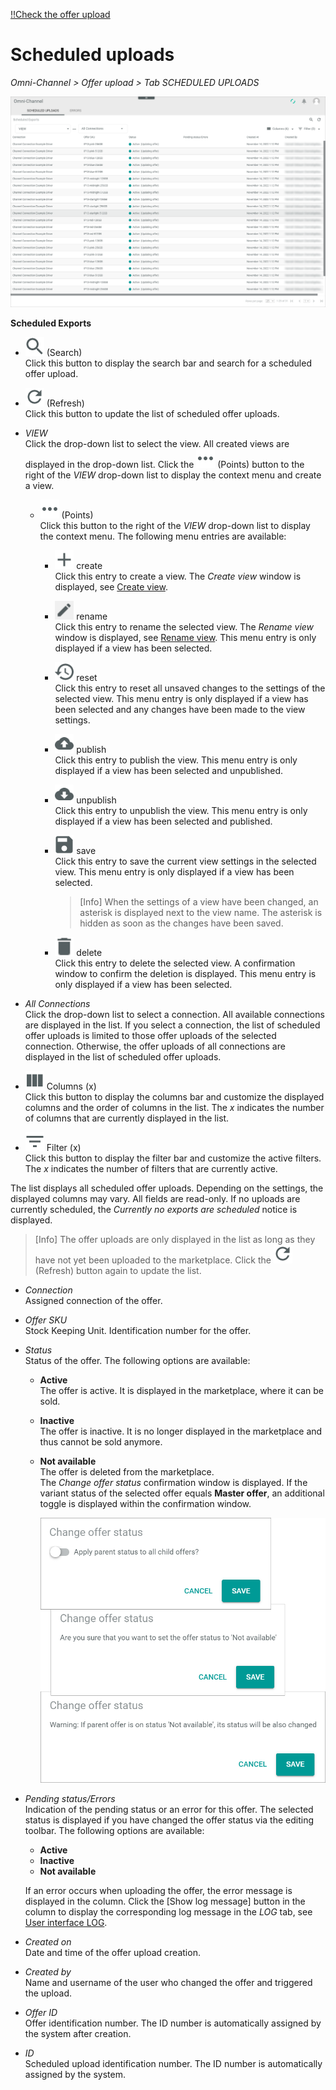 [!!Check the offer upload](../Operation/03_CheckOfferUpload.md#check-the-scheduled-offer-uploads)

# Scheduled uploads

*Omni-Channel > Offer upload > Tab SCHEDULED UPLOADS*

![Scheduled uploads](../../Assets/Screenshots/Channels/OfferUpload/ScheduledUploads/ScheduledUploads.png "[Scheduled uploads]")

**Scheduled Exports**

- ![Search](../../Assets/Icons/Search.png "[Search]") (Search)   
    Click this button to display the search bar and search for a scheduled offer upload.

- ![Refresh](../../Assets/Icons/Refresh01.png "[Refresh]") (Refresh)   
    Click this button to update the list of scheduled offer uploads.

- *VIEW*   
    Click the drop-down list to select the view. All created views are displayed in the drop-down list. Click the ![Points](../../Assets/Icons/Points01.png "[Points]") (Points) button to the right of the *VIEW* drop-down list to display the context menu and create a view.   

    - ![Points](../../Assets/Icons/Points01.png "[Points]") (Points)      
        Click this button to the right of the *VIEW* drop-down list to display the context menu. The following menu entries are available:

        - ![Create](../../Assets/Icons/Plus06.png "[Create]") create  
            Click this entry to create a view. The *Create view* window is displayed, see [Create view](#create-view).

        - ![Rename](../../Assets/Icons/Edit02.png "[Rename]") rename  
            Click this entry to rename the selected view. The *Rename view* window is displayed, see [Rename view](#rename-view). This menu entry is only displayed if a view has been selected.

        - ![Reset](../../Assets/Icons/Reset.png "[Reset]") reset  
            Click this entry to reset all unsaved changes to the settings of the selected view. This menu entry is only displayed if a view has been selected and any changes have been made to the view settings.

        - ![Publish](../../Assets/Icons/Publish.png "[Publish]") publish  
            Click this entry to publish the view. This menu entry is only displayed if a view has been selected and unpublished.

        - ![Unpublish](../../Assets/Icons/Unpublish.png "[Unpublish]") unpublish  
            Click this entry to unpublish the view. This menu entry is only displayed if a view has been selected and published.

        - ![Save](../../Assets/Icons/Save.png "[Save]") save  
            Click this entry to save the current view settings in the selected view. This menu entry is only displayed if a view has been selected.

            > [Info] When the settings of a view have been changed, an asterisk is displayed next to the view name. The asterisk is hidden as soon as the changes have been saved.

        - ![Delete](../../Assets/Icons/Trash01.png "[Delete]") delete  
            Click this entry to delete the selected view. A confirmation window to confirm the deletion is displayed. This menu entry is only displayed if a view has been selected.


- *All Connections*    
    Click the drop-down list to select a connection. All available connections are displayed in the list. If you select a connection, the list of scheduled offer uploads is limited to those offer uploads of the selected connection. Otherwise, the offer uploads of all connections are displayed in the list of scheduled offer uploads.

- ![Columns](../../Assets/Icons/Columns.png "[Columns]") Columns (x)   
    Click this button to display the columns bar and customize the displayed columns and the order of columns in the list. The *x* indicates the number of columns that are currently displayed in the list.

- ![Filter](../../Assets/Icons/Filter.png "[Filter]") Filter (x)   
    Click this button to display the filter bar and customize the active filters. The *x* indicates the number of filters that are currently active.

The list displays all scheduled offer uploads. Depending on the settings, the displayed columns may vary. All fields are read-only. If no uploads are currently scheduled, the *Currently no exports are scheduled* notice is displayed.

> [Info] The offer uploads are only displayed in the list as long as they have not yet been uploaded to the marketplace. Click the ![Refresh](../../Assets/Icons/Refresh01.png "[Refresh]") (Refresh) button again to update the list. 

- *Connection*   
    Assigned connection of the offer.

- *Offer SKU*   
    Stock Keeping Unit. Identification number for the offer.

- *Status*  
    Status of the offer. The following options are available:  
    - **Active**   
        The offer is active. It is displayed in the marketplace, where it can be sold.   
    - **Inactive**   
        The offer is inactive. It is no longer displayed in the marketplace and thus cannot be sold anymore.   
    - **Not available**   
        The offer is deleted from the marketplace.   
        The *Change offer status* confirmation window is displayed. If the variant status of the selected offer equals **Master offer**, an additional toggle is displayed within the confirmation window.   

        ![Change offer status](../../Assets/Screenshots/Channels/Offers/Offers/ChangeOfferStatus.png "[Change offer status]")

- *Pending status/Errors*  
    Indication of the pending status or an error for this offer. The selected status is displayed if you have changed the offer status via the editing toolbar. The following options are available:
    - **Active**	  
    - **Inactive**   	 
    - **Not available**  

    If an error occurs when uploading the offer, the error message is displayed in the column. Click the [Show log message] button in the column to display the corresponding log message in the *LOG* tab, see [User interface LOG](./06a_Log.md).

- *Created on*  
    Date and time of the offer upload creation.

- *Created by*  
    Name and username of the user who changed the offer and triggered the upload.

- *Offer ID*   
    Offer identification number. The ID number is automatically assigned by the system after creation.

- *ID*  
    Scheduled upload identification number. The ID number is automatically assigned by the system.
